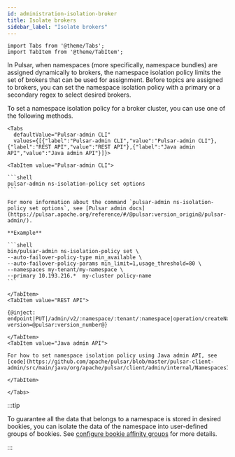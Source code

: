 ```yaml
---
id: administration-isolation-broker
title: Isolate brokers
sidebar_label: "Isolate brokers"
---
```


````mdx-code-block
import Tabs from '@theme/Tabs';
import TabItem from '@theme/TabItem';
````


In Pulsar, when namespaces (more specifically, namespace bundles) are assigned dynamically to brokers, the namespace isolation policy limits the set of brokers that can be used for assignment. Before topics are assigned to brokers, you can set the namespace isolation policy with a primary or a secondary regex to select desired brokers.

To set a namespace isolation policy for a broker cluster, you can use one of the following methods. 

````mdx-code-block
<Tabs 
  defaultValue="Pulsar-admin CLI"
  values={[{"label":"Pulsar-admin CLI","value":"Pulsar-admin CLI"},{"label":"REST API","value":"REST API"},{"label":"Java admin API","value":"Java admin API"}]}>

<TabItem value="Pulsar-admin CLI">

```shell
pulsar-admin ns-isolation-policy set options
```

For more information about the command `pulsar-admin ns-isolation-policy set options`, see [Pulsar admin docs](https://pulsar.apache.org/reference/#/@pulsar:version_origin@/pulsar-admin/).

**Example**

```shell
bin/pulsar-admin ns-isolation-policy set \
--auto-failover-policy-type min_available \
--auto-failover-policy-params min_limit=1,usage_threshold=80 \
--namespaces my-tenant/my-namespace \
--primary 10.193.216.*  my-cluster policy-name
```

</TabItem>
<TabItem value="REST API">

{@inject: endpoint|PUT|/admin/v2/:namespace/:tenant/:namespace|operation/createNamespace?version=@pulsar:version_number@}

</TabItem>
<TabItem value="Java admin API">

For how to set namespace isolation policy using Java admin API, see [code](https://github.com/apache/pulsar/blob/master/pulsar-client-admin/src/main/java/org/apache/pulsar/client/admin/internal/NamespacesImpl.java#L251).

</TabItem>

</Tabs>
````


:::tip

To guarantee all the data that belongs to a namespace is stored in desired bookies, you can isolate the data of the namespace into user-defined groups of bookies. See [configure bookie affinity groups](administration-isolation-bookie.md#configure-bookie-affinity-groups) for more details.

:::